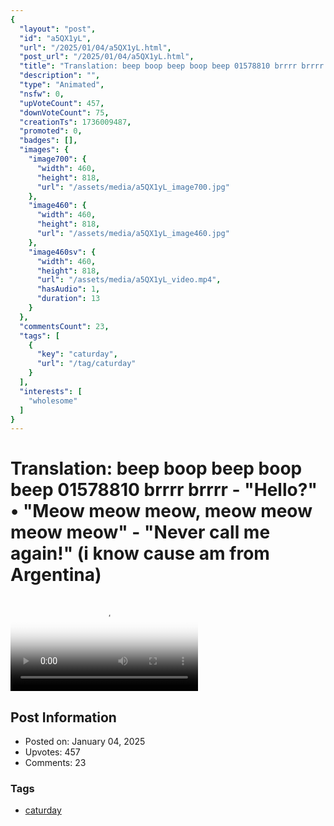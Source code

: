 ```yaml
---
{
  "layout": "post",
  "id": "a5QX1yL",
  "url": "/2025/01/04/a5QX1yL.html",
  "post_url": "/2025/01/04/a5QX1yL.html",
  "title": "Translation: beep boop beep boop beep 01578810 brrrr brrrr - \"Hello?\" • \"Meow meow meow, meow meow meow meow\" - \"Never call me again!\" (i know cause am from Argentina)",
  "description": "",
  "type": "Animated",
  "nsfw": 0,
  "upVoteCount": 457,
  "downVoteCount": 75,
  "creationTs": 1736009487,
  "promoted": 0,
  "badges": [],
  "images": {
    "image700": {
      "width": 460,
      "height": 818,
      "url": "/assets/media/a5QX1yL_image700.jpg"
    },
    "image460": {
      "width": 460,
      "height": 818,
      "url": "/assets/media/a5QX1yL_image460.jpg"
    },
    "image460sv": {
      "width": 460,
      "height": 818,
      "url": "/assets/media/a5QX1yL_video.mp4",
      "hasAudio": 1,
      "duration": 13
    }
  },
  "commentsCount": 23,
  "tags": [
    {
      "key": "caturday",
      "url": "/tag/caturday"
    }
  ],
  "interests": [
    "wholesome"
  ]
}
---
```


# Translation: beep boop beep boop beep 01578810 brrrr brrrr - "Hello?" • "Meow meow meow, meow meow meow meow" - "Never call me again!" (i know cause am from Argentina)

<video controls playsinline loop poster="/assets/media/a5QX1yL_image460.jpg">
  <source src="/assets/media/a5QX1yL_video.mp4" type="video/mp4">
  Your browser does not support the video tag.
</video>

## Post Information

- Posted on: January 04, 2025
- Upvotes: 457
- Comments: 23

### Tags

- [caturday](/tag/caturday)
